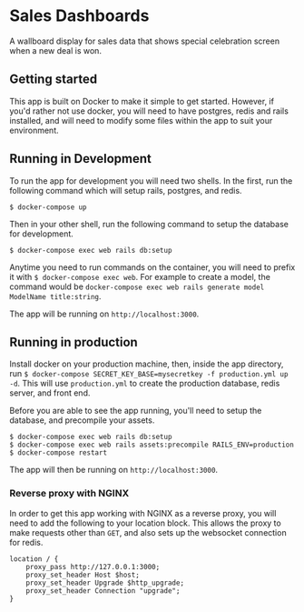 # Sales Dashboards

A wallboard display for sales data that shows special celebration screen when a new deal is won.

## Getting started

This app is built on Docker to make it simple to get started. However, if you'd rather not use docker, you will need to have postgres, redis and rails installed, and will need to modify some files within the app to suit your environment. 

## Running in Development

To run the app for development you will need two shells. In the first, run the following command which will setup rails, postgres, and redis.

```
$ docker-compose up
```

Then in your other shell, run the following command to setup the database for development.

```
$ docker-compose exec web rails db:setup
```

Anytime you need to run commands on the container, you will need to prefix it with `$ docker-compose exec web`. For example to create a model, the command would be `docker-compose exec web rails generate model ModelName title:string`.

The app will be running on `http://localhost:3000`.

## Running in production

Install docker on your production machine, then, inside the app directory, run `$ docker-compose SECRET_KEY_BASE=mysecretkey -f production.yml up -d`. This will use `production.yml` to create the production database, redis server, and front end. 

Before you are able to see the app running, you'll need to setup the database, and precompile your assets.

```
$ docker-compose exec web rails db:setup
$ docker-compose exec web rails assets:precompile RAILS_ENV=production
$ docker-compose restart
```

The app will then be running on `http://localhost:3000`.

### Reverse proxy with NGINX

In order to get this app working with NGINX as a reverse proxy, you will need to add the following to your location block. This allows the proxy to make requests other than `GET`, and also sets up the websocket connection for redis.

```
location / {
    proxy_pass http://127.0.0.1:3000;
    proxy_set_header Host $host;
    proxy_set_header Upgrade $http_upgrade;
    proxy_set_header Connection "upgrade";
}

```